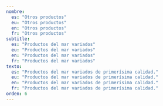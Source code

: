 ```yaml
---
nombre:
  es: "Otros productos"
  eu: "Otros productos"
  en: "Otros productos"
  fr: "Otros productos"
subtitle:
  es: "Productos del mar variados"
  eu: "Productos del mar variados"
  en: "Productos del mar variados"
  fr: "Productos del mar variados"
texto:
  es: "Productos del mar variados de primerísima calidad."
  eu: "Productos del mar variados de primerísima calidad."
  en: "Productos del mar variados de primerísima calidad."
  fr: "Productos del mar variados de primerísima calidad."
orden: 6
---
```

